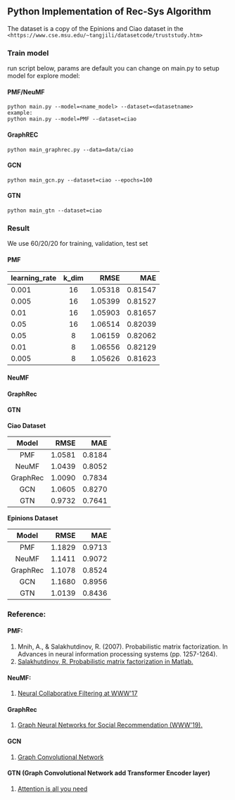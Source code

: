 ## Python Implementation of Rec-Sys Algorithm 

The dataset is a copy of the Epinions and Ciao
dataset in the `<https://www.cse.msu.edu/~tangjili/datasetcode/truststudy.htm>`

### Train model
run script below, params are default you can change on main.py to setup model for explore model:

#### PMF/NeuMF
```
python main.py --model=<name_model> --dataset=<datasetname>
example:
python main.py --model=PMF --dataset=ciao
```

#### GraphREC
```buildoutcfg
python main_graphrec.py --data=data/ciao
```

#### GCN
```buildoutcfg
python main_gcn.py --dataset=ciao --epochs=100
```

#### GTN
```buildoutcfg
python main_gtn --dataset=ciao
```


### Result
We use 60/20/20 for training, validation, test set
#### PMF
| learning_rate|k_dim | RMSE | MAE|
|----------|:----------:|------:|------:|
| 0.001     |  16 | 1.05318 |0.81547|
| 0.005     |  16 | 1.05399 |0.81527|
| 0.01     |  16 | 1.05903 |0.81657|
| 0.05     |  16 | 1.06514 |0.82039|
| 0.05     |  8 | 1.06159 |0.82062|
| 0.01     |  8 | 1.06556 |0.82129|
| 0.005     |  8 | 1.05626 |0.81623|

#### NeuMF

#### GraphRec

#### GTN

**Ciao Dataset**

|Model| RMSE | MAE|
|:----------:|------:|------:|
|  PMF | 1.0581 |0.8184|
|  NeuMF | 1.0439 |0.8052|
|  GraphRec | 1.0090 |0.7834|
|  GCN | 1.0605 |0.8270|
|  GTN | 0.9732 |0.7641|


**Epinions Dataset**

|Model| RMSE | MAE|
|:----------:|------:|------:|
|  PMF | 1.1829 |0.9713|
|  NeuMF | 1.1411 |0.9072|
|  GraphRec | 1.1078 |0.8524|
|  GCN | 1.1680 |0.8956|
|  GTN | 1.0139 |0.8436|


### Reference: 
#### PMF: 
1. Mnih, A., & Salakhutdinov, R. (2007). Probabilistic matrix factorization. In Advances in neural information processing systems (pp. 1257-1264).  
2. [Salakhutdinov, R. Probabilistic matrix factorization in Matlab.](http://www.utstat.toronto.edu/~rsalakhu/BPMF.html.) 

#### NeuMF:
1. [Neural Collaborative Filtering at WWW'17](https://www.comp.nus.edu.sg/~xiangnan/papers/ncf.pdf)

#### GraphRec
1. [Graph Neural Networks for Social Recommendation (WWW'19). ](https://arxiv.org/pdf/1902.07243)

#### GCN
1. [Graph Convolutional Network](https://tkipf.github.io/graph-convolutional-networks/)

#### GTN (Graph Convolutional Network add Transformer Encoder layer)
1. [Attention is all you need](https://papers.nips.cc/paper/2017/file/3f5ee243547dee91fbd053c1c4a845aa-Paper.pdf)


